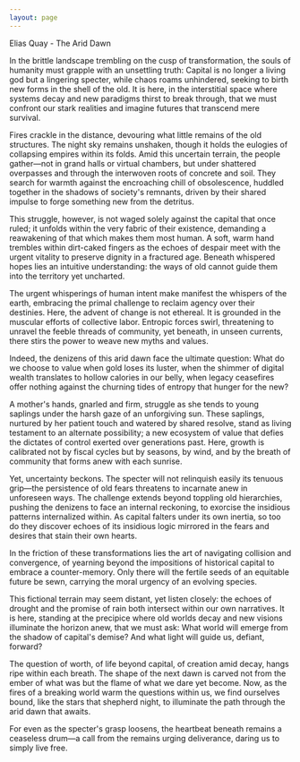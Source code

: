 ```yaml
---
layout: page
---
```

Elias Quay - The Arid Dawn

In the brittle landscape trembling on the cusp of transformation, the souls of humanity must grapple with an unsettling truth: Capital is no longer a living god but a lingering specter, while chaos roams unhindered, seeking to birth new forms in the shell of the old. It is here, in the interstitial space where systems decay and new paradigms thirst to break through, that we must confront our stark realities and imagine futures that transcend mere survival.

Fires crackle in the distance, devouring what little remains of the old structures. The night sky remains unshaken, though it holds the eulogies of collapsing empires within its folds. Amid this uncertain terrain, the people gather—not in grand halls or virtual chambers, but under shattered overpasses and through the interwoven roots of concrete and soil. They search for warmth against the encroaching chill of obsolescence, huddled together in the shadows of society's remnants, driven by their shared impulse to forge something new from the detritus.

This struggle, however, is not waged solely against the capital that once ruled; it unfolds within the very fabric of their existence, demanding a reawakening of that which makes them most human. A soft, warm hand trembles within dirt-caked fingers as the echoes of despair meet with the urgent vitality to preserve dignity in a fractured age. Beneath whispered hopes lies an intuitive understanding: the ways of old cannot guide them into the territory yet uncharted.

The urgent whisperings of human intent make manifest the whispers of the earth, embracing the primal challenge to reclaim agency over their destinies. Here, the advent of change is not ethereal. It is grounded in the muscular efforts of collective labor. Entropic forces swirl, threatening to unravel the feeble threads of community, yet beneath, in unseen currents, there stirs the power to weave new myths and values.

Indeed, the denizens of this arid dawn face the ultimate question: What do we choose to value when gold loses its luster, when the shimmer of digital wealth translates to hollow calories in our belly, when legacy ceasefires offer nothing against the churning tides of entropy that hunger for the new?

A mother's hands, gnarled and firm, struggle as she tends to young saplings under the harsh gaze of an unforgiving sun. These saplings, nurtured by her patient touch and watered by shared resolve, stand as living testament to an alternate possibility; a new ecosystem of value that defies the dictates of control exerted over generations past. Here, growth is calibrated not by fiscal cycles but by seasons, by wind, and by the breath of community that forms anew with each sunrise.

Yet, uncertainty beckons. The specter will not relinquish easily its tenuous grip—the persistence of old fears threatens to incarnate anew in unforeseen ways. The challenge extends beyond toppling old hierarchies, pushing the denizens to face an internal reckoning, to exorcise the insidious patterns internalized within. As capital falters under its own inertia, so too do they discover echoes of its insidious logic mirrored in the fears and desires that stain their own hearts.

In the friction of these transformations lies the art of navigating collision and convergence, of yearning beyond the impositions of historical capital to embrace a counter-memory. Only there will the fertile seeds of an equitable future be sewn, carrying the moral urgency of an evolving species.

This fictional terrain may seem distant, yet listen closely: the echoes of drought and the promise of rain both intersect within our own narratives. It is here, standing at the precipice where old worlds decay and new visions illuminate the horizon anew, that we must ask: What world will emerge from the shadow of capital's demise? And what light will guide us, defiant, forward?

The question of worth, of life beyond capital, of creation amid decay, hangs ripe within each breath. The shape of the next dawn is carved not from the ember of what was but the flame of what we dare yet become. Now, as the fires of a breaking world warm the questions within us, we find ourselves bound, like the stars that shepherd night, to illuminate the path through the arid dawn that awaits.

For even as the specter's grasp loosens, the heartbeat beneath remains a ceaseless drum—a call from the remains urging deliverance, daring us to simply live free.